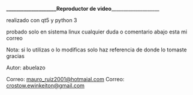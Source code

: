 **____________________Reproductor de video**____________________

realizado con qt5 y python 3

probado solo en sistema linux 
cualquier duda o comentario abajo esta mi correo

Nota: si lo utilizas o lo modificas solo haz 
      referencia de donde lo tomaste gracias



Autor: abuelazo

Correo: mauro_ruiz2001@hotmaial.com
Correo: crostow.ewinkeiton@gmail.com
        
